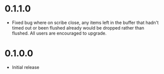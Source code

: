 0.1.1.0
=======
* Fixed bug where on scribe close, any items left in the buffer that
  hadn't timed out or been flushed already would be dropped rather
  than flushed. All users are encouraged to upgrade.

0.1.0.0
==========
* Initial release
